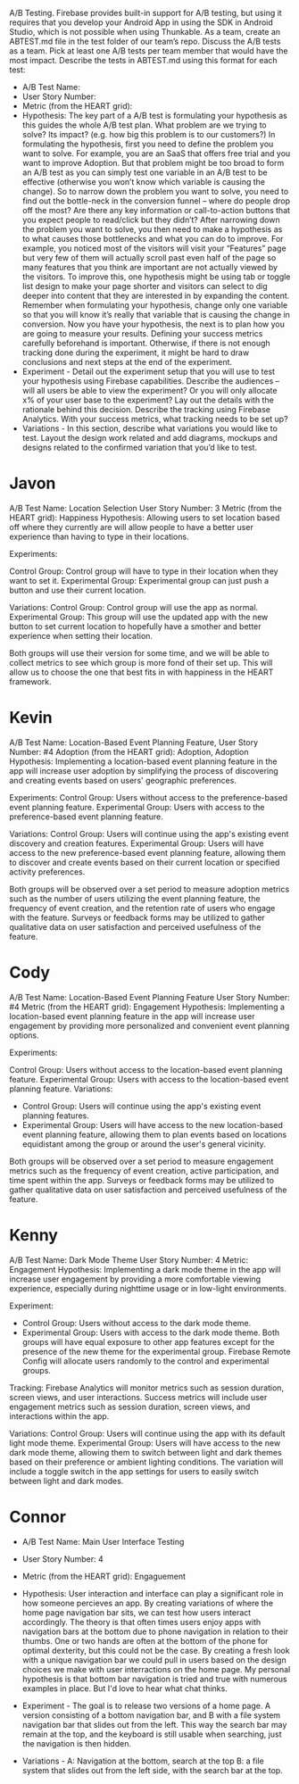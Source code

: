 A/B Testing. Firebase provides built-in support for A/B testing, but using it requires that you develop your Android App in using the SDK in Android Studio, which is not possible when using Thunkable.
As a team, create an ABTEST.md file in the test folder of our team’s repo.  Discuss the A/B tests as a team. Pick at least one A/B tests per team member that would have the most impact. 
Describe the tests in ABTEST.md using this format for each test:

- A/B Test Name:
- User Story Number:
- Metric (from the HEART grid):
- Hypothesis: The key part of a A/B test is formulating your hypothesis as this guides the whole A/B test plan. What problem are we trying to solve? Its impact? (e.g. how big this problem is to our customers?) In formulating the hypothesis, first you need to define the problem you want to solve. For example, you are an SaaS that offers free trial and you want to improve Adoption. But that problem might be too broad to form an A/B test as you can simply test one variable in an A/B test to be effective (otherwise you won’t know which variable is causing the change). So to narrow down the problem you want to solve, you need to find out the bottle-neck in the conversion funnel – where do people drop off the most? Are there any key information or call-to-action buttons that you expect people to read/click but they didn’t? 
After narrowing down the problem you want to solve, you then need to make a hypothesis as to what causes those bottlenecks and what you can do to improve. For example, you noticed most of the visitors will visit your “Features” page but very few of them will actually scroll past even half of the page so many features that you think are important are not actually viewed by the visitors. To improve this, one hypothesis might be using tab or toggle list design to make your page shorter and visitors can select to dig deeper into content that they are interested in by expanding the content. Remember when formulating your hypothesis, change only one variable so that you will know it’s really that variable that is causing the change in conversion.
Now you have your hypothesis, the next is to plan how you are going to measure your results. Defining your success metrics carefully beforehand is important. Otherwise, if there is not enough tracking done during the experiment, it might be hard to draw conclusions and next steps at the end of the experiment.
- Experiment - Detail out the experiment setup that you will use to test your hypothesis using Firebase capabilities. Describe the audiences – will all users be able to view the experiment? Or you will only allocate x% of your user base to the experiment? Lay out the details with the rationale behind this decision. Describe the tracking using Firebase Analytics. With your success metrics, what tracking needs to be set up? 
- Variations - In this section, describe what variations you would like to test. Layout the design work related and add diagrams, mockups and designs related to the confirmed variation that you’d like to test.

# Javon

A/B Test Name: Location Selection
User Story Number: 3
Metric (from the HEART grid): Happiness
Hypothesis: Allowing users to set location based off where they currently are will allow people to have a better user experience than having to type in their locations.

Experiments: 

Control Group: Control group will have to type in their location when they want to set it.
Experimental Group: Experimental group can just push a button and use their current location.

Variations:
Control Group: Control group will use the app as normal.
Experimental Group: This group will use the updated app with the new button to set current location to hopefully have a smother and better experience when setting their location.

Both groups will use their version for some time, and we will be able to collect metrics to see which group is more fond of their set up. This will allow us to choose the one that best fits in with happiness in the HEART framework.


# Kevin

A/B Test Name: Location-Based Event Planning Feature, User Story Number: #4 Adoption (from the HEART grid): Adoption, Adoption Hypothesis: Implementing a location-based event planning feature in the app will increase user adoption by simplifying the process of discovering and creating events based on users' geographic preferences.

Experiments:
Control Group: Users without access to the preference-based event planning feature.
Experimental Group: Users with access to the preference-based event planning feature.

Variations:
Control Group: Users will continue using the app's existing event discovery and creation features.
Experimental Group: Users will have access to the new preference-based event planning feature, allowing them to discover and create events based on their current location or specified activity preferences.

Both groups will be observed over a set period to measure adoption metrics such as the number of users utilizing the event planning feature, the frequency of event creation, and the retention rate of users who engage with the feature. Surveys or feedback forms may be utilized to gather qualitative data on user satisfaction and perceived usefulness of the feature.


# Cody

A/B Test Name: Location-Based Event Planning Feature
User Story Number: #4
Metric (from the HEART grid): Engagement
Hypothesis: Implementing a location-based event planning feature in the app will increase user engagement by providing more personalized and convenient event planning options.

Experiments:

Control Group: Users without access to the location-based event planning feature.
Experimental Group: Users with access to the location-based event planning feature.
Variations:
 - Control Group: Users will continue using the app's existing event planning features.
 - Experimental Group: Users will have access to the new location-based event planning feature, allowing them to plan events based on locations equidistant among the group or around the user's general vicinity.

Both groups will be observed over a set period to measure engagement metrics such as the frequency of event creation, active participation, and time spent within the app.
Surveys or feedback forms may be utilized to gather qualitative data on user satisfaction and perceived usefulness of the feature.

# Kenny

A/B Test Name: Dark Mode Theme
User Story Number: 4
Metric: Engagement
Hypothesis: Implementing a dark mode theme in the app will increase user engagement by providing a more comfortable viewing experience, especially during nighttime usage or in low-light environments.

Experiment:

- Control Group: Users without access to the dark mode theme.
- Experimental Group: Users with access to the dark mode theme.
Both groups will have equal exposure to other app features except for the presence of the new theme for the experimental group.
Firebase Remote Config will allocate users randomly to the control and experimental groups.

Tracking:
Firebase Analytics will monitor metrics such as session duration, screen views, and user interactions.
Success metrics will include user engagement metrics such as session duration, screen views, and interactions within the app.

Variations:
Control Group: Users will continue using the app with its default light mode theme.
Experimental Group: Users will have access to the new dark mode theme, allowing them to switch between light and dark themes based on their preference or ambient lighting conditions.
The variation will include a toggle switch in the app settings for users to easily switch between light and dark modes.


# Connor
- A/B Test Name: Main User Interface Testing
- User Story Number: 4
- Metric (from the HEART grid): Engaguement
- Hypothesis:
  User interaction and interface can play a significant role in how someone percieves an app. By creating variations of where the home page navigation bar sits, we can test how users interact accordingly. The theory is that often times users enjoy apps with navigation bars at the bottom due to phone navigation in relation to their thumbs. One or two hands are often at the bottom of the phone for optimal dexterity, but this could not be the case. By creating a fresh look with a unique navigation bar we could pull in users based on the design choices we make with user interractions on the home page. My personal hypothesis is that bottom bar navigation is tried and true with numerous examples in place. But I'd love to hear what chat thinks. 
  
- Experiment - The goal is to release two versions of a home page. A version consisting of a bottom navigation bar, and B with a file system navigation bar that slides out from the left. This way the search bar may remain at the top, and the keyboard is still usable when searching, just the navigation is then hidden. 

  
- Variations - A: Navigation at the bottom, search at the top
  B: a file system that slides out from the left side, with the search bar at the top. 

